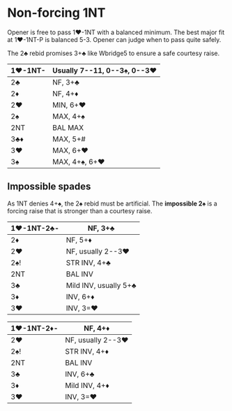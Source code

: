 # Non-forcing 1NT

Opener is free to pass 1♥-1NT with a balanced minimum.  The best major fit at
1♥-1NT-P is balanced 5-3.  Opener can judge when to pass quite safely.

The 2♣ rebid promises 3+♣ like Wbridge5 to ensure a safe courtesy raise.

| 1♥-1NT- | Usually 7--11, 0--3♠, 0--3♥ |
|---------|-----------------------------|
| 2♣      | NF, 3+♣                     |
| 2♦      | NF, 4+♦                     |
| 2♥      | MIN, 6+♥                    |
| 2♠      | MAX, 4+♠                    |
| 2NT     | BAL MAX                     |
| 3♣♦     | MAX, 5+#                    |
| 3♥      | MAX, 6+♥                    |
| 3♠      | MAX, 4+♠, 6+♥               |

## Impossible spades

As 1NT denies 4+♠, the 2♠ rebid must be artificial.  The **impossible 2♠** is a
forcing raise that is stronger than a courtesy raise.

| 1♥-1NT-2♣- | NF, 3+♣ |
|------------|---------|
| 2♦         | NF, 5+♦
| 2♥         | NF, usually 2--3♥
| 2♠!        | STR INV, 4+♣
| 2NT        | BAL INV
| 3♣         | Mild INV, usually 5+♣
| 3♦         | INV, 6+♦
| 3♥         | INV, 3=♥

| 1♥-1NT-2♦- | NF, 4+♦ |
|------------|---------|
| 2♥         | NF, usually 2--3♥
| 2♠!        | STR INV, 4+♦
| 2NT        | BAL INV
| 3♣         | INV, 6+♣
| 3♦         | Mild INV, 4+♦
| 3♥         | INV, 3=♥